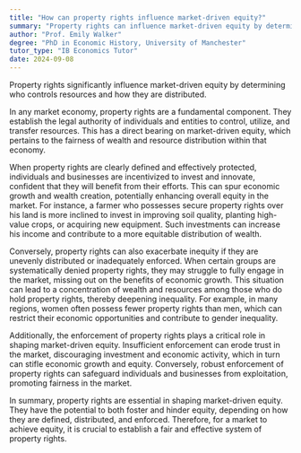 ```yaml
---
title: "How can property rights influence market-driven equity?"
summary: "Property rights can influence market-driven equity by determining who has control over resources and their distribution."
author: "Prof. Emily Walker"
degree: "PhD in Economic History, University of Manchester"
tutor_type: "IB Economics Tutor"
date: 2024-09-08
---
```


Property rights significantly influence market-driven equity by determining who controls resources and how they are distributed.

In any market economy, property rights are a fundamental component. They establish the legal authority of individuals and entities to control, utilize, and transfer resources. This has a direct bearing on market-driven equity, which pertains to the fairness of wealth and resource distribution within that economy.

When property rights are clearly defined and effectively protected, individuals and businesses are incentivized to invest and innovate, confident that they will benefit from their efforts. This can spur economic growth and wealth creation, potentially enhancing overall equity in the market. For instance, a farmer who possesses secure property rights over his land is more inclined to invest in improving soil quality, planting high-value crops, or acquiring new equipment. Such investments can increase his income and contribute to a more equitable distribution of wealth.

Conversely, property rights can also exacerbate inequity if they are unevenly distributed or inadequately enforced. When certain groups are systematically denied property rights, they may struggle to fully engage in the market, missing out on the benefits of economic growth. This situation can lead to a concentration of wealth and resources among those who do hold property rights, thereby deepening inequality. For example, in many regions, women often possess fewer property rights than men, which can restrict their economic opportunities and contribute to gender inequality.

Additionally, the enforcement of property rights plays a critical role in shaping market-driven equity. Insufficient enforcement can erode trust in the market, discouraging investment and economic activity, which in turn can stifle economic growth and equity. Conversely, robust enforcement of property rights can safeguard individuals and businesses from exploitation, promoting fairness in the market.

In summary, property rights are essential in shaping market-driven equity. They have the potential to both foster and hinder equity, depending on how they are defined, distributed, and enforced. Therefore, for a market to achieve equity, it is crucial to establish a fair and effective system of property rights.
    
